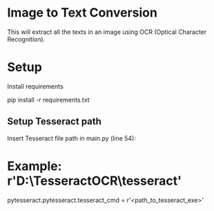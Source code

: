# Image to Text Conversion
This will extract all the texts in an image using OCR (Optical Character Recognition).

# Setup
Install requirements

pip install -r requirements.txt

## Setup Tesseract path
Insert Tesseract file path in main.py (line 54):

# Example: r'D:\TesseractOCR\tesseract'
pytesseract.pytesseract.tesseract_cmd = r'<path_to_tesseract_exe>'
